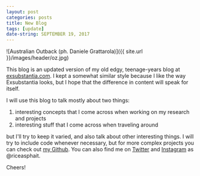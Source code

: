 ```yaml
---
layout: post
categories: posts
title: New Blog
tags: [update]
date-string: SEPTEMBER 19, 2017
---
```


![Australian Outback (ph. Daniele Grattarola)]({{ site.url }}/images/header/oz.jpg)

This blog is an updated version of my old edgy, teenage-years blog at <a href="http://exsubstantia.com">exsubstantia.com</a>.
I kept a somewhat similar style because I like the way Exsubstantia looks, but I hope that the difference in content
will speak for itself.

I will use this blog to talk mostly about two things: 

1. interesting concepts that I come across when working on my research and projects
2. interesting stuff that I come across when traveling around

but I'll try to keep it varied, and also talk about other interesting things. 
I will try to include code whenever necessary, but for more complex projects you can check out [my Github](https://github.com/danielegrattarola).
You can also find me on [Twitter](https://twitter.com/riceasphait) and [Instagram](https://www.instagram.com/riceasphait/) as @riceasphait.

Cheers!

